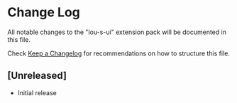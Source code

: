 # Change Log

All notable changes to the "lou-s-ui" extension pack will be documented in this file.

Check [Keep a Changelog](http://keepachangelog.com/) for recommendations on how to structure this file.

## [Unreleased]

- Initial release

